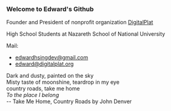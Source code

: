 ### Welcome to Edward's Github
Founder and President of nonprofit organization [DigitalPlat](https://www.digitalplat.org)    

High School Students at Nazareth School of National University  


Mail: 
* edwardhsingdev@gmail.com    
* edward@digitalplat.org


Dark and dusty, painted on the sky    
Misty taste of moonshine, teardrop in my eye  
country roads, take me home    
_To the place I belong_    
-- Take Me Home, Country Roads by John Denver
